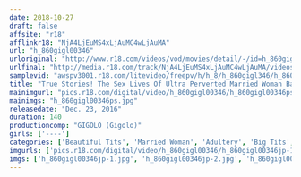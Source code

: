 ```yaml
---
date: 2018-10-27
draft: false
affsite: "r18"
afflinkr18: "NjA4LjEuMS4xLjAuMC4wLjAuMA"
url: "h_860gigl00346"
urloriginal: "http://www.r18.com/videos/vod/movies/detail/-/id=h_860gigl00346"
urlfinal: "http://media.r18.com/track/NjA4LjEuMS4xLjAuMC4wLjAuMA/videos/vod/movies/detail/-/id=h_860gigl00346"
samplevid: "awspv3001.r18.com/litevideo/freepv/h/h_8/h_860gigl346/h_860gigl346_dmb_w.mp4"
title: "True Stories! The Sex Lives Of Ultra Perverted Married Woman Babes!!"
mainimgurl: "pics.r18.com/digital/video/h_860gigl00346/h_860gigl00346ps.jpg"
mainimgs: "h_860gigl00346ps.jpg"
releasedate: "Dec. 23, 2016"
duration: 140
productioncomp: "GIGOLO (Gigolo)"
girls: ['----']
categories: ['Beautiful Tits', 'Married Woman', 'Adultery', 'Big Tits', 'Cheating Wife', 'Creampie', 'Squirting', 'Hi-Def']
imgurls: ['pics.r18.com/digital/video/h_860gigl00346/h_860gigl00346jp-1.jpg', 'pics.r18.com/digital/video/h_860gigl00346/h_860gigl00346jp-2.jpg', 'pics.r18.com/digital/video/h_860gigl00346/h_860gigl00346jp-3.jpg', 'pics.r18.com/digital/video/h_860gigl00346/h_860gigl00346jp-4.jpg', 'pics.r18.com/digital/video/h_860gigl00346/h_860gigl00346jp-5.jpg', 'pics.r18.com/digital/video/h_860gigl00346/h_860gigl00346jp-6.jpg', 'pics.r18.com/digital/video/h_860gigl00346/h_860gigl00346jp-7.jpg', 'pics.r18.com/digital/video/h_860gigl00346/h_860gigl00346jp-8.jpg', 'pics.r18.com/digital/video/h_860gigl00346/h_860gigl00346jp-9.jpg', 'pics.r18.com/digital/video/h_860gigl00346/h_860gigl00346jp-10.jpg', 'pics.r18.com/digital/video/h_860gigl00346/h_860gigl00346jp-11.jpg', 'pics.r18.com/digital/video/h_860gigl00346/h_860gigl00346jp-12.jpg', 'pics.r18.com/digital/video/h_860gigl00346/h_860gigl00346jp-13.jpg', 'pics.r18.com/digital/video/h_860gigl00346/h_860gigl00346jp-14.jpg', 'pics.r18.com/digital/video/h_860gigl00346/h_860gigl00346jp-15.jpg', 'pics.r18.com/digital/video/h_860gigl00346/h_860gigl00346jp-16.jpg', 'pics.r18.com/digital/video/h_860gigl00346/h_860gigl00346jp-17.jpg', 'pics.r18.com/digital/video/h_860gigl00346/h_860gigl00346jp-18.jpg', 'pics.r18.com/digital/video/h_860gigl00346/h_860gigl00346jp-19.jpg', 'pics.r18.com/digital/video/h_860gigl00346/h_860gigl00346jp-20.jpg']
imgs: ['h_860gigl00346jp-1.jpg', 'h_860gigl00346jp-2.jpg', 'h_860gigl00346jp-3.jpg', 'h_860gigl00346jp-4.jpg', 'h_860gigl00346jp-5.jpg', 'h_860gigl00346jp-6.jpg', 'h_860gigl00346jp-7.jpg', 'h_860gigl00346jp-8.jpg', 'h_860gigl00346jp-9.jpg', 'h_860gigl00346jp-10.jpg', 'h_860gigl00346jp-11.jpg', 'h_860gigl00346jp-12.jpg', 'h_860gigl00346jp-13.jpg', 'h_860gigl00346jp-14.jpg', 'h_860gigl00346jp-15.jpg', 'h_860gigl00346jp-16.jpg', 'h_860gigl00346jp-17.jpg', 'h_860gigl00346jp-18.jpg', 'h_860gigl00346jp-19.jpg', 'h_860gigl00346jp-20.jpg']
---
```

